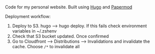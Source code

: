 Code for my personal website. Built using [Hugo](https://gohugo.io/) and [Papermod](https://github.com/adityatelange/hugo-PaperMod/)

Deployment workflow:
1. Deploy to S3. hugo --> hugo deploy. If this fails check environment variables in ~/.zshenv
2. Check that S3 bucket updated. Once confirmed
3. Go to Cloudfront --> Distributions --> Invalidations and invalidate the cache. Choose `/*` to invalidate all